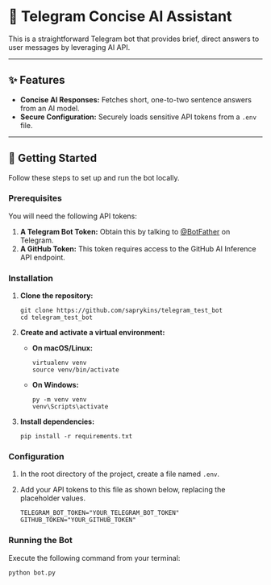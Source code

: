 # 🤖 Telegram Concise AI Assistant

This is a straightforward Telegram bot that provides brief, direct answers to user messages by leveraging AI API.

---

## ✨ Features

- **Concise AI Responses:** Fetches short, one-to-two sentence answers from an AI model.
- **Secure Configuration:** Securely loads sensitive API tokens from a `.env` file.

---

## 🚀 Getting Started

Follow these steps to set up and run the bot locally.

### Prerequisites

You will need the following API tokens:
1.  **A Telegram Bot Token:** Obtain this by talking to [@BotFather](https://telegram.me/BotFather) on Telegram.
2.  **A GitHub Token:** This token requires access to the GitHub AI Inference API endpoint.

### Installation

1.  **Clone the repository:**
    ```
    git clone https://github.com/saprykins/telegram_test_bot
    cd telegram_test_bot
    ```

2.  **Create and activate a virtual environment:**
    -   **On macOS/Linux:**
        ```
        virtualenv venv
        source venv/bin/activate
        ```
    -   **On Windows:**
        ```
        py -m venv venv
        venv\Scripts\activate
        ```

3.  **Install dependencies:**
    ```
    pip install -r requirements.txt
    ```

### Configuration

1.  In the root directory of the project, create a file named `.env`.
2.  Add your API tokens to this file as shown below, replacing the placeholder values.

    ```
    TELEGRAM_BOT_TOKEN="YOUR_TELEGRAM_BOT_TOKEN"
    GITHUB_TOKEN="YOUR_GITHUB_TOKEN"
    ```

### Running the Bot

Execute the following command from your terminal:

```
python bot.py
```




<!--
# Sources
# Official doc from telegram:  
https://core.telegram.org/bots
https://core.telegram.org/bots/api
https://github.com/python-telegram-bot/python-telegram-bot
-->

